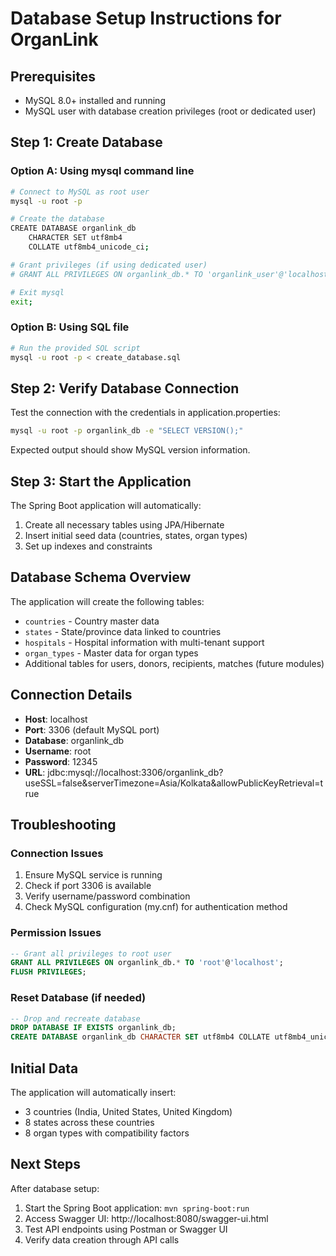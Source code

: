 # Database Setup Instructions for OrganLink

## Prerequisites
- MySQL 8.0+ installed and running
- MySQL user with database creation privileges (root or dedicated user)

## Step 1: Create Database

### Option A: Using mysql command line
```bash
# Connect to MySQL as root user
mysql -u root -p

# Create the database
CREATE DATABASE organlink_db
    CHARACTER SET utf8mb4
    COLLATE utf8mb4_unicode_ci;

# Grant privileges (if using dedicated user)
# GRANT ALL PRIVILEGES ON organlink_db.* TO 'organlink_user'@'localhost';

# Exit mysql
exit;
```

### Option B: Using SQL file
```bash
# Run the provided SQL script
mysql -u root -p < create_database.sql
```

## Step 2: Verify Database Connection

Test the connection with the credentials in application.properties:
```bash
mysql -u root -p organlink_db -e "SELECT VERSION();"
```

Expected output should show MySQL version information.

## Step 3: Start the Application

The Spring Boot application will automatically:
1. Create all necessary tables using JPA/Hibernate
2. Insert initial seed data (countries, states, organ types)
3. Set up indexes and constraints

## Database Schema Overview

The application will create the following tables:
- `countries` - Country master data
- `states` - State/province data linked to countries
- `hospitals` - Hospital information with multi-tenant support
- `organ_types` - Master data for organ types
- Additional tables for users, donors, recipients, matches (future modules)

## Connection Details

- **Host**: localhost
- **Port**: 3306 (default MySQL port)
- **Database**: organlink_db
- **Username**: root
- **Password**: 12345
- **URL**: jdbc:mysql://localhost:3306/organlink_db?useSSL=false&serverTimezone=Asia/Kolkata&allowPublicKeyRetrieval=true

## Troubleshooting

### Connection Issues
1. Ensure MySQL service is running
2. Check if port 3306 is available
3. Verify username/password combination
4. Check MySQL configuration (my.cnf) for authentication method

### Permission Issues
```sql
-- Grant all privileges to root user
GRANT ALL PRIVILEGES ON organlink_db.* TO 'root'@'localhost';
FLUSH PRIVILEGES;
```

### Reset Database (if needed)
```sql
-- Drop and recreate database
DROP DATABASE IF EXISTS organlink_db;
CREATE DATABASE organlink_db CHARACTER SET utf8mb4 COLLATE utf8mb4_unicode_ci;
```

## Initial Data

The application will automatically insert:
- 3 countries (India, United States, United Kingdom)
- 8 states across these countries
- 8 organ types with compatibility factors

## Next Steps

After database setup:
1. Start the Spring Boot application: `mvn spring-boot:run`
2. Access Swagger UI: http://localhost:8080/swagger-ui.html
3. Test API endpoints using Postman or Swagger UI
4. Verify data creation through API calls

